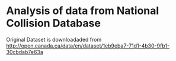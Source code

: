 # Analysis of data from National Collision Database


Original Dataset is downloadaded from http://open.canada.ca/data/en/dataset/1eb9eba7-71d1-4b30-9fb1-30cbdab7e63a

